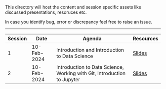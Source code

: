This directory will host the content and session specific assets like discussed presentations, resoruces etc.

In case you identify bug, error or discrepancy feel free to raise an issue.

---

| Session | Date        | Agenda                                                                  | Resources                                               |
| ------- | ----------- | ----------------------------------------------------------------------- | ------------------------------------------------------- |
| 1       | 10-Feb-2024 | Introduction and Introduction to Data Science                           | [Slides](Sessions/Session-Reference-pdf/20240210-Session-01.pdf) |
| 2       | 10-Feb-2024 | Introduction to Data Science, Working with Git, Introduction to Jupyter | [Slides](Sessions/Session-Reference-pdf/20240211-Session-02.pdf) |
